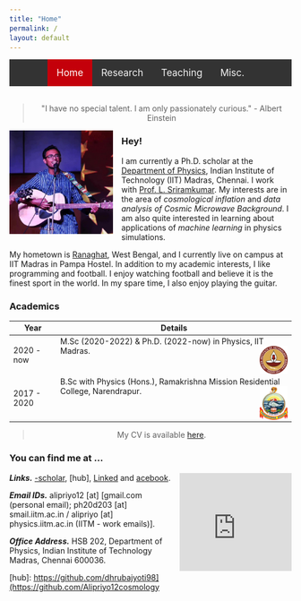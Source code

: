 ```yaml
---
title: "Home"
permalink: /
layout: default
---
```


<style>
    
/* Add a black background color to the top navigation */
.topnav {
  background-color: #333;
  overflow: hidden;
  display:flex;
  justify-content:center;
}

/* Style the links inside the navigation bar */
.topnav a {
  float: left;
  color: #f2f2f2;
  text-align: center;
  padding: 14px 16px;
  text-decoration: none;
  font-size: 17px;
}

/* Change the color of links on hover */
.topnav a:hover {
  background-color: #ddd;
  color: black;
}

/* Add a color to the active/current link */
.topnav a.active {
  background-color: #c4000a;
  color: white;
}

</style>
<div class="topnav">
<div>
  <a class="active" href="index.html">Home</a>
  <a href="res_pub_conf.html">Research</a>
  <a href="teaching.html">Teaching</a>
  <a href="misc.html">Misc.</a>
</div>
</div>
<br>

> <div align="center"> <p> "I have no special talent. I am only passionately curious." - Albert Einstein </p> </div>

<img style="float: left; padding-right: 15px; padding-bottom: 1px;" src="img/dp.jpg" alt="dp" width="185"/>

### Hey!

I am currently a Ph.D. scholar at the [Department of Physics](https://physics.iitm.ac.in), Indian Institute of Technology (IIT) Madras, Chennai. I work with [Prof. L. Sriramkumar]([https://physics.iitm.ac.in/~sriram/index.html]). My interests are in the area of *cosmological inflation* and *data analysis of Cosmic Microwave Background*. I am also quite interested in learning about applications of *machine learning* in physics simulations.

My hometown is [Ranaghat]([https://en.wikipedia.org/wiki/Ranaghat]), West Bengal, and I currently live on campus at IIT Madras in Pampa Hostel. In addition to my academic interests, I like programming and football. I enjoy watching football and believe it is the finest sport in the world. In my spare time, I also enjoy playing the guitar.

### Academics

| Year | Details |
| --- | --- |
| 2020 - now | M.Sc (2020-2022) & Ph.D. (2022-now) in Physics, IIT Madras. <img style="float: right;" src="img/iitm.png" alt="dp" width="50" height="50"/> |
| 2017 - 2020 | B.Sc with Physics (Hons.), Ramakrishna Mission Residential College, Narendrapur. <img style="float: right;" src="img/Emblem-Ramakrishna-Mission-Transparent.png" alt="dp" width="50" height="60"/>|

> <div align="center"> <p> My CV is available <a href="https://drive.google.com/file/d/1h8VRTd9gGc8mKP_DXcFCclg3f5M27DRX/view">here</a>.</p></div>

### You can find me at ...

<iframe src="https://www.google.com/maps/embed?pb=!1m14!1m8!1m3!1d15550.931027318224!2d80.2322199!3d12.9889372!3m2!1i1024!2i768!4f13.1!3m3!1m2!1s0x3a525d8002066921%3A0x72ac64139aeaf118!2sDepartment%20Of%20Physics%2C%20Indian%20Institute%20Of%20Technology%20Madras!5e0!3m2!1sen!2sin!4v1706779789311!5m2!1sen!2sin" width="200" height="175" style="float: right; border:0; padding-left: 10px; padding-bottom: 5px;" allowfullscreen="" loading="lazy"> </iframe>

<link rel="stylesheet" href="https://cdnjs.cloudflare.com/ajax/libs/font-awesome/4.7.0/css/font-awesome.min.css">

***Links.*** [<i class="fa fa-google fa-lg"></i>-scholar], [<i class="fa fa-git fa-lg"></i>hub], [Linked<i class="fa fa-linkedin fa-lg"></i>] and [<i class="fa fa-facebook-f fa-lg"></i>acebook].

***Email IDs.*** alipriyo12 [at] [gmail.com (personal email); ph20d203 [at] smail.iitm.ac.in / alipriyo [at] physics.iitm.ac.in (IITM - work emails)].

***Office Address.*** HSB 202, Department of Physics, Indian Institute of Technology Madras, Chennai 600036.

[<i class="fa fa-google fa-lg"></i>-scholar]: https://scholar.google.com/

[<i class="fa fa-git fa-lg"></i>hub]: https://github.com/dhrubajyoti98](https://github.com/Alipriyo12cosmology

[Linked<i class="fa fa-linkedin fa-lg"></i>]: https://www.linkedin.com/in/

[<i class="fa fa-instagram fa-lg"></i>]: https://www.instagram.com/alarte__ascendare/?next=%2F

[<i class="fa fa-youtube fa-lg"></i>]: https://www.youtube.com/c/

[<i class="fa fa-facebook-f fa-lg"></i>acebook]: https://www.facebook.com/alipriyo.hoory
